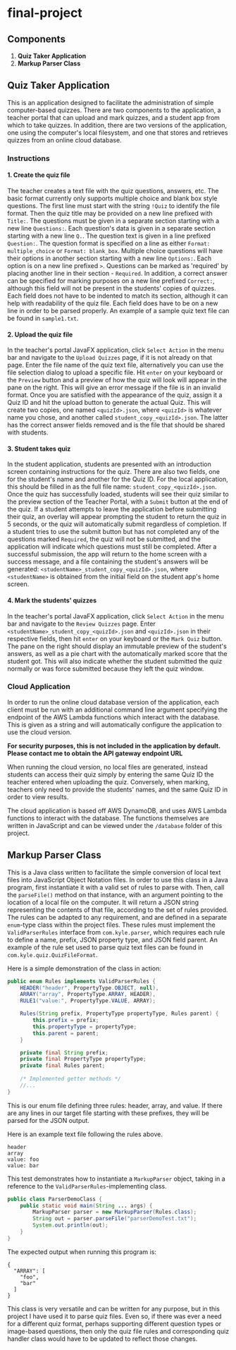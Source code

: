 # final-project

## Components
1. **Quiz Taker Application**
2. **Markup Parser Class**

## Quiz Taker Application
This is an application designed to facilitate the administration of simple
computer-based quizzes. There are two components to the application, a 
teacher portal that can upload and mark quizzes, and a student app from 
which to take quizzes. In addition, there are two versions of the application,
one using the computer's local filesystem, and one that stores and retrieves
quizzes from an online cloud database. 

### Instructions
#### 1. Create the quiz file
The teacher creates a text file with the quiz questions, answers, etc.
The basic format currently only supports multiple choice and blank box 
style questions. The first line must start with the string `!Quiz` to identify
the file format. Then the quiz title may be provided on a new line prefixed 
with `Title:`. The questions must be given in a separate section starting 
with a new line `Questions:`. Each question's data is given in a separate
section starting with a new line `Q.`. The question text is given in a line
prefixed `Question:`. The question format is specified on a line as either
`Format: multiple_choice` or `Format: blank_box`. Multiple choice questions
will have their options in another section starting with a new line 
`Options:`. Each option is on a new line prefixed `>`. Questions can be 
marked as 'required' by placing another line in their section - `Required`.
In addition, a correct answer can be specified for marking purposes on a new
line prefixed `Correct:`, although this field will not be present in the 
students' copies of quizzes. Each field does not have to be indented to 
match its section, although it can help with readability of the quiz file.
Each field does have to be on a new line in order to be parsed properly. 
An example of a sample quiz text file can be found in `sample1.txt`.
#### 2. Upload the quiz file
In the teacher's portal JavaFX application, click `Select Action` in the 
menu bar and navigate to the `Upload Quizzes` page, if it is not already on
that page. Enter the file name of the quiz text file, alternatively you can
use the file selection dialog to upload a specific file. Hit `enter` on your 
keyboard or the `Preview` button and a preview of how the quiz will look 
will appear in the pane on the right. This will give an error message if 
the file is in an invalid format. Once you are satisfied with the appearance
of the quiz, assign it a Quiz ID and hit the upload button to generate the
actual Quiz. This will create two copies, one named `<quizId>.json`, where
`<quizId>` is whatever name you chose, and another called 
`student_copy_<quizId>.json`. The latter has the correct answer fields 
removed and is the file that should be shared with students.
#### 3. Student takes quiz
In the student application, students are presented with an introduction screen
containing instructions for the quiz. There are also two fields, one for the 
student's name and another for the Quiz ID. For the local application, this 
should be filled in as the full file name: `student_copy_<quizId>.json`. Once
the quiz has successfully loaded, students will see their quiz similar to the 
preview section of the Teacher Portal, with a `Submit` button at the end of 
the quiz. If a student attempts to leave the application before submitting
their quiz, an overlay will appear prompting the student to return the quiz 
in 5 seconds, or the quiz will automatically submit regardless of completion. 
If a student tries to use the submit button but has not completed any of the 
questions marked `Required`, the quiz will not be submitted, and the application
will indicate which questions must still be completed. After a successful 
submission, the app will return to the home screen with a success message, 
and a file containing the student's answers will be generated: 
`<studentName>_student_copy_<quizId>.json`, where `<studentName>` is obtained
from the initial field on the student app's home screen.
#### 4. Mark the students' quizzes
In the teacher's portal JavaFX application, click `Select Action` in the 
menu bar and navigate to the `Review Quizzes` page. Enter
`<studentName>_student_copy_<quizId>.json` and `<quizId>.json` in their 
respective fields, then hit `enter` on your keyboard or the `Mark Quiz` 
button. The pane on the right should display an immutable preview of the 
student's answers, as well as a pie chart with the automatically marked
score that the student got. This will also indicate whether the 
student submitted the quiz normally or was force submitted because they
left the quiz window.

### Cloud Application
In order to run the online cloud database version of the application, each
client must be run with an additional command line argument specifying the 
endpoint of the AWS Lambda functions which interact with the database. This
is given as a string and will automatically configure the application to use 
the cloud version. 

**For security purposes, this is not included in the application by 
default. Please contact me to obtain the API gateway endpoint URL**

When running the cloud version, no local files are generated, instead students
can access their quiz simply by entering the same Quiz ID the teacher entered
when uploading the quiz. Conversely, when marking, teachers only need to 
provide the students' names, and the same Quiz ID in order to view results.

The cloud application is based off AWS DynamoDB, and uses AWS Lambda functions
to interact with the database. The functions themselves are written in 
JavaScript and can be viewed under the `/database` folder of this project. 

## Markup Parser Class
This is a Java class written to facilitate the simple conversion of local
text files into JavaScript Object Notation files. In order to use this class
in a Java program, first instantiate it with a valid set of rules to parse 
with. Then, call the `parseFile()` method on that instance, with an argument
pointing to the location of a local file on the computer. It will return a 
JSON string representing the contents of that file, according to the set of
rules provided. The rules can be adapted to any requirement, and are defined
in a separate `enum`-type class within the project files. These rules must
implement the `ValidParserRules` interface from `com.kyle.parser`, which 
requires each rule to define a name, prefix, JSON property type, and
JSON field parent. An example of the rule set used to parse quiz text files
can be found in `com.kyle.quiz.QuizFileFormat`.

Here is a simple demonstration of the class in action:

```Java
public enum Rules implements ValidParserRules {
    HEADER("header", PropertyType.OBJECT, null),
    ARRAY("array", PropertyType.ARRAY, HEADER),
    RULE1("value:", PropertyType.VALUE, ARRAY);

    Rules(String prefix, PropertyType propertyType, Rules parent) {
        this.prefix = prefix;
        this.propertyType = propertyType;
        this.parent = parent;
    }

    private final String prefix;
    private final PropertyType propertyType;
    private final Rules parent;
    
    /* Implemented getter methods */
    //...
}
```
This is our enum file defining three rules: header, array, and value. If
there are any lines in our target file starting with these prefixes, they
will be parsed for the JSON output.

Here is an example text file following the rules above.
```
header
array
value: foo
value: bar
```
This test demonstrates how to instantiate a `MarkupParser` object, taking in a
reference to the `ValidParserRules`-implementing class.
```Java
public class ParserDemoClass {
    public static void main(String ... args) {
        MarkupParser parser = new MarkupParser(Rules.class);
        String out = parser.parseFile("parserDemoTest.txt");
        System.out.println(out);
    }
}
```
The expected output when running this program is:
```
{
  "ARRAY": [
    "foo",
    "bar"
  ]
}
```

This class is very versatile and can be written for any purpose, but in
this project I have used it to parse quiz files. Even so, if there was 
ever a need for a different quiz format, perhaps supporting different
question types or image-based questions, then only the quiz file rules and 
corresponding quiz handler class would have to be updated to reflect those
changes.